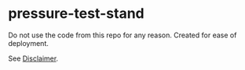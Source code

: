 # pressure-test-stand

Do not use the code from this repo for any reason. Created for ease of deployment.

See [Disclaimer](DISCLAIMER.md).
